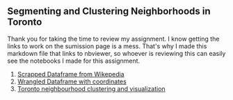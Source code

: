 ## Segmenting and Clustering Neighborhoods in Toronto
Thank you for taking the time to review my assignment. I know getting the links to work on the sumission page is a mess. That's why I made this markdown file that links to nbviewer, so whoever is reviewing this can easily see the notebooks I made for this assignment.

1. [Scrapped Dataframe from Wikepedia](https://nbviewer.jupyter.org/github/pagutierreza/Applied-Data-Science-Capstone/blob/master/Applied%20Data%20Science%20Capstone%201.ipynb)
2. [Wrangled Dataframe with coordinates](https://nbviewer.jupyter.org/github/pagutierreza/Applied-Data-Science-Capstone/blob/master/Applied%20Data%20Science%20Capstone%202%20.ipynb)
3. [Toronto neighbourhood clustering and visualization](https://nbviewer.jupyter.org/github/pagutierreza/Applied-Data-Science-Capstone/blob/master/Applied%20Data%20Science%20Capstone%203%20.ipynb)

